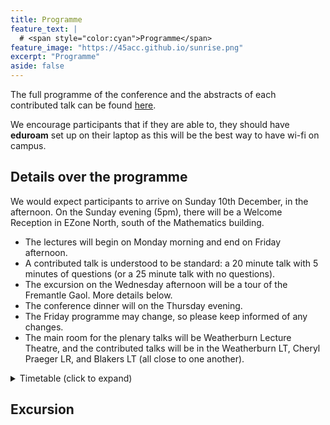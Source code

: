 ```yaml
---
title: Programme
feature_text: | 
  # <span style="color:cyan">Programme</span>
feature_image: "https://45acc.github.io/sunrise.png"
excerpt: "Programme"
aside: false
---
```


The full programme of the conference and the abstracts of each contributed talk can be found [here](45ACC_Abstracts_Booklet.pdf).

We encourage participants that if they are able to, they should have **eduroam** set up on their laptop as this will be the best way to have wi-fi on campus.

## Details over the programme

We would expect participants to arrive on Sunday 10th December, in the afternoon.
On the Sunday evening (5pm), there will be a Welcome Reception in EZone North, south of the Mathematics building.

- The lectures will begin on Monday morning and end on Friday afternoon.
- A contributed talk is understood to be standard: a 20 minute talk with 5 minutes of questions (or a 25 minute talk with no questions).
- The excursion on the Wednesday afternoon will be a tour of the Fremantle Gaol. More details below.
- The conference dinner will on the Thursday evening.
- The Friday programme may change, so please keep informed of any changes.
- The main room for the plenary talks will be Weatherburn Lecture Theatre, and the contributed talks will be in the Weatherburn LT, Cheryl Praeger LR, and Blakers LT (all close to one another).

<details>
<summary>Timetable (click to expand)</summary>

**Changes are in bold.**

### Sunday (evening), 10th December
Registration and Welcome Reception (EZone): 17:00 — 19:00.


<h2 class="unnumbered" id="monday">Monday</h2>
<table>
<thead>
<tr class="header">
<th style="text-align: center;"></th>
<th style="text-align: center;"><span><strong>Weatherburn
LT</strong></span></th>
<th style="text-align: center;"><span><strong>Blakers
LT</strong></span></th>
<th style="text-align: center;"><span><strong>Praeger LR</strong>
</span></th>
</tr>
</thead>
<tbody>
<tr class="odd">
<td style="text-align: center;">8.00 – 8.45</td>
<td style="text-align: center;">Registration</td>
<td style="text-align: center;"></td>
<td style="text-align: center;"></td>
</tr>
<tr class="even">
<td style="text-align: center;">8.45 – 9.00</td>
<td style="text-align: center;">Opening address</td>
<td style="text-align: center;"></td>
<td style="text-align: center;"></td>
</tr>
<tr class="odd">
<td style="text-align: center;"></td>
<td style="text-align: center;">(Prof Mark Reynolds)</td>
<td style="text-align: center;"></td>
<td style="text-align: center;"></td>
</tr>
<tr class="even">
<td style="text-align: center;">9.00 – 10:00</td>
<td style="text-align: center;"><span><em>Gabriel
Verret</em></span></td>
<td style="text-align: center;"></td>
<td style="text-align: center;"></td>
</tr>
<tr class="odd">
<td style="text-align: center;">10.00 – 10.30</td>
<td colspan="3" style="text-align: center;">Morning tea</td>
</tr>
<tr class="even">
<td style="text-align: center;">10.30 – 11.00</td>
<td style="text-align: center;">Chen*</td>
<td style="text-align: center;">Bastida*</td>
<td style="text-align: center;">Santos</td>
</tr>
<tr class="odd">
<td style="text-align: center;">11.00 – 11.30</td>
<td style="text-align: center;">Ding*</td>
<td style="text-align: center;">Tangjai</td>
<td style="text-align: center;">Wang*</td>
</tr>
<tr class="even">
<td style="text-align: center;">11.30 – 12.00</td>
<td style="text-align: center;">Mitrović*</td>
<td style="text-align: center;">Farooq*</td>
<td style="text-align: center;">Yost</td>
</tr>
<tr class="odd">
<td style="text-align: center;">12.00 – 12.30</td>
<td style="text-align: center;">Dacaymat*</td>
<td style="text-align: center;">Semple</td>
<td style="text-align: center;">Umar</td>
</tr>
<tr class="even">
<td style="text-align: center;">12.30 – 14.30</td>
<td colspan="3" style="text-align: center;">Lunch break</td>
</tr>
<tr class="odd">
<td style="text-align: center;">14.30 – 15.30</td>
<td style="text-align: center;"><span><em>CMSA Prize
Winner</em></span></td>
<td style="text-align: center;"></td>
<td style="text-align: center;"></td>
</tr>
<tr class="even">
<td style="text-align: center;">15.30 – 16.00</td>
<td colspan="3" style="text-align: center;">Afternoon tea</td>
</tr>
<tr class="odd">
<td style="text-align: center;">16.00 – 16.30</td>
<td style="text-align: center;">Basit</td>
<td style="text-align: center;">Bunjamin*</td>
<td style="text-align: center;"></td>
</tr>
<tr class="even">
<td style="text-align: center;">16.30 – 17.00</td>
<td style="text-align: center;">Liebenau</td>
<td style="text-align: center;">Mitchell*</td>
<td style="text-align: center;"></td>
</tr>
<tr class="odd">
<td style="text-align: center;">17.00 – 17.30</td>
<td style="text-align: center;">Hasunuma</td>
<td style="text-align: center;">Lacaze-Masmonteil*</td>
<td style="text-align: center;"></td>
</tr>
</tbody>
</table>
<h2 class="unnumbered" id="tuesday">Tuesday</h2>
<table>
<thead>
<tr class="header">
<th style="text-align: center;"></th>
<th style="text-align: center;"><span><strong>Weatherburn
LT</strong></span></th>
<th style="text-align: center;"><span><strong>Blakers
LT</strong></span></th>
<th style="text-align: center;"><span><strong>Praeger LR</strong>
</span></th>
</tr>
</thead>
<tbody>
<tr class="odd">
<td style="text-align: center;">9.00 – 10:00</td>
<td style="text-align: center;"><span><em>Krystal Guo</em></span></td>
<td style="text-align: center;"></td>
<td style="text-align: center;"></td>
</tr>
<tr class="even">
<td style="text-align: center;">10.00 – 10.30</td>
<td colspan="3" style="text-align: center;">Morning tea</td>
</tr>
<tr class="odd">
<td style="text-align: center;">10.30 – 11.00</td>
<td style="text-align: center;">Hickingbotham*</td>
<td style="text-align: center;">Briones</td>
<td style="text-align: center;"></td>
</tr>
<tr class="even">
<td style="text-align: center;">11.00 – 11.30</td>
<td style="text-align: center;">Distel*</td>
<td style="text-align: center;">Mammoliti</td>
<td style="text-align: center;"></td>
</tr>
<tr class="odd">
<td style="text-align: center;">11.30 – 12.00</td>
<td style="text-align: center;">Brettell</td>
<td style="text-align: center;">Ernst*</td>
<td style="text-align: center;"></td>
</tr>
<tr class="even">
<td style="text-align: center;">12:00 – 12:30</td>
<td style="text-align: center;">Wood</td>
<td style="text-align: center;">Klawuhn*</td>
<td style="text-align: center;"></td>
</tr>
<tr class="odd">
<td style="text-align: center;">12.30 – 14.30</td>
<td colspan="3" style="text-align: center;">Lunch break</td>
</tr>
<tr class="even">
<td style="text-align: center;">14.30 – 15.30</td>
<td style="text-align: center;"><span><em>Gary Greaves</em></span></td>
<td style="text-align: center;"></td>
<td style="text-align: center;"></td>
</tr>
<tr class="odd">
<td style="text-align: center;">15.30 – 16.00</td>
<td colspan="3" style="text-align: center;">Afternoon tea</td>
</tr>
<tr class="even">
<td style="text-align: center;">16.00 – 16.30</td>
<td style="text-align: center;">Allsop*</td>
<td style="text-align: center;">Imamura</td>
<td style="text-align: center;"></td>
</tr>
<tr class="odd">
<td style="text-align: center;">16.30 – 17.00</td>
<td style="text-align: center;">Ghafari*</td>
<td style="text-align: center;">Kawabuchi</td>
<td style="text-align: center;"></td>
</tr>
<tr class="even">
<td style="text-align: center;">17.00 – 17.30</td>
<td style="text-align: center;">CMSA AGM</td>
<td style="text-align: center;"></td>
<td style="text-align: center;"></td>
</tr>
</tbody>
</table>
<h2 class="unnumbered" id="wednesday">Wednesday</h2>
<table>
<thead>
<tr class="header">
<th style="text-align: center;"></th>
<th style="text-align: center;"><span><strong>Weatherburn
LT</strong></span></th>
<th style="text-align: center;"><span><strong>Blakers
LT</strong></span></th>
<th style="text-align: center;"><span><strong>Praeger LR</strong>
</span></th>
</tr>
</thead>
<tbody>
<tr class="odd">
<td style="text-align: center;">9.00 – 10:00</td>
<td style="text-align: center;"><span><em>André Kündgen</em></span></td>
<td style="text-align: center;"></td>
<td style="text-align: center;"></td>
</tr>
<tr class="even">
<td style="text-align: center;">10.00 – 10.30</td>
<td colspan="3" style="text-align: center;">Morning tea</td>
</tr>
<tr class="odd">
<td style="text-align: center;">10.30 – 11.00</td>
<td style="text-align: center;">Gentle*</td>
<td style="text-align: center;">Lehner</td>
<td style="text-align: center;"></td>
</tr>
<tr class="even">
<td style="text-align: center;">11.00 – 11.30</td>
<td style="text-align: center;">Syrotiuk</td>
<td style="text-align: center;">Hafidh*</td>
<td style="text-align: center;">Gunasekara</td>
</tr>
<tr class="odd">
<td style="text-align: center;">11.30 – 12.00</td>
<td style="text-align: center;">Hirao</td>
<td style="text-align: center;">Maruta</td>
<td style="text-align: center;">Smith*</td>
</tr>
<tr class="even">
<td style="text-align: center;">12.00 – 12:30</td>
<td style="text-align: center;">Hawtin</td>
<td style="text-align: center;">Yasufuku</td>
<td style="text-align: center;">Li*</td>
</tr>
<tr class="odd">
<td style="text-align: center;">12.30 – 14.00</td>
<td colspan="3" style="text-align: center;">Lunch break</td>
</tr>
<tr class="even">
<td style="text-align: center;">14.00 – 17.00</td>
<td colspan="3" style="text-align: center;"><em>Excursion</em></td>
</tr>
</tbody>
</table>
<h2 class="unnumbered" id="thursday">Thursday</h2>
<table>
<thead>
<tr class="header">
<th style="text-align: center;"></th>
<th style="text-align: center;"><span><strong>Weatherburn
LT</strong></span></th>
<th style="text-align: center;"><span><strong>Blakers
LT</strong></span></th>
<th style="text-align: center;"><span><strong>Praeger
LR</strong></span></th>
</tr>
</thead>
<tbody>
<tr class="odd">
<td style="text-align: center;">9.00 – 10:00</td>
<td style="text-align: center;"><span><em>Tibor Szabó</em></span></td>
<td style="text-align: center;"></td>
<td style="text-align: center;"></td>
</tr>
<tr class="even">
<td style="text-align: center;">10.00 – 10.30</td>
<td colspan="3" style="text-align: center;">Morning tea</td>
</tr>
<tr class="odd">
<td style="text-align: center;">10.30 – 11.00</td>
<td style="text-align: center;">Arumugam*</td>
<td style="text-align: center;">Satake</td>
<td style="text-align: center;"></td>
</tr>
<tr class="even">
<td style="text-align: center;">11.00 – 11.30</td>
<td style="text-align: center;">Miura</td>
<td style="text-align: center;">Zhang*</td>
<td style="text-align: center;"></td>
</tr>
<tr class="odd">
<td style="text-align: center;">11.30 – 12.00</td>
<td style="text-align: center;">Lia</td>
<td style="text-align: center;">Nenadov</td>
<td style="text-align: center;"></td>
</tr>
<tr class="even">
<td style="text-align: center;">12.00 – 12.30</td>
<td style="text-align: center;">De Beule</td>
<td style="text-align: center;"></td>
<td style="text-align: center;"></td>
</tr>
<tr class="odd">
<td style="text-align: center;">12.30 – 14.30</td>
<td colspan="3" style="text-align: center;">Lunch break</td>
</tr>
<tr class="even">
<td style="text-align: center;">14.30 – 15.30</td>
<td style="text-align: center;"><span><em>Geertrui Van de
Voorde</em></span></td>
<td style="text-align: center;"></td>
<td style="text-align: center;"></td>
</tr>
<tr class="odd">
<td style="text-align: center;">15.30 – 16.00</td>
<td colspan="3" style="text-align: center;">Afternoon tea</td>
</tr>
<tr class="even">
<td style="text-align: center;">16.00 – 16.30</td>
<td style="text-align: center;">McKay</td>
<td style="text-align: center;"></td>
<td style="text-align: center;"></td>
</tr>
<tr class="odd">
<td style="text-align: center;">16.30 – 17.00</td>
<td style="text-align: center;">Colbourn</td>
<td style="text-align: center;"></td>
<td style="text-align: center;"></td>
</tr>
<tr class="even">
<td style="text-align: center;">17.00 – 17.30</td>
<td style="text-align: center;">Wanless</td>
<td style="text-align: center;"></td>
<td style="text-align: center;"></td>
</tr>
</tbody>
</table>
<p>18.30: Conference dinner (UniClub)<br />
</p>
<h2 class="unnumbered" id="friday">Friday</h2>
<table>
<thead>
<tr class="header">
<th style="text-align: center;"></th>
<th style="text-align: center;"><span><strong>Weatherburn
LT</strong></span></th>
<th style="text-align: center;"><span><strong>Blakers
LT</strong></span></th>
</tr>
</thead>
<tbody>
<tr class="odd">
<td style="text-align: center;">9.00 – 10:00</td>
<td style="text-align: center;"><span><em>Sara Davies</em></span></td>
<td style="text-align: center;"></td>
</tr>
<tr class="even">
<td style="text-align: center;">10.00 – 10.30</td>
<td colspan="2" style="text-align: center;">Morning tea</td>
</tr>
<tr class="odd">
<td style="text-align: center;">10.30 – 11.00</td>
<td style="text-align: center;">Kaemawichanurat</td>
<td style="text-align: center;">Popiel</td>
</tr>
<tr class="even">
<td style="text-align: center;">11.00 – 11.30</td>
<td style="text-align: center;">Greenhill</td>
<td style="text-align: center;">Freedman</td>
</tr>
<tr class="odd">
<td style="text-align: center;">11.30 – 12.00</td>
<td style="text-align: center;">Isaev</td>
<td style="text-align: center;">Lansdown</td>
</tr>
<tr class="even">
<td style="text-align: center;">12.00 – 14.00</td>
<td colspan="2" style="text-align: center;">Lunch break</td>
</tr>
<tr class="odd">
<td style="text-align: center;">14.30 – 15.30</td>
<td style="text-align: center;"><span><em>Padraig Ó
Catháin</em></span></td>
<td style="text-align: center;"></td>
</tr>
<tr class="even">
<td style="text-align: center;">15.30 – 16.00</td>
<td colspan="2" style="text-align: center;">Afternoon tea</td>
</tr>
</tbody>
</table>
</details>



## Excursion



